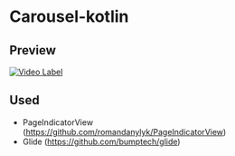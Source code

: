 # Carousel-kotlin

## Preview
[![Video Label](http://img.youtube.com/vi/QEf5aPs6-1M/0.jpg)](https://www.youtube.com/watch?v=QEf5aPs6-1M)

## Used
- PageIndicatorView (https://github.com/romandanylyk/PageIndicatorView)
- Glide (https://github.com/bumptech/glide)
